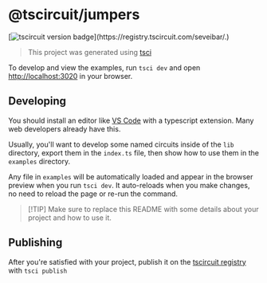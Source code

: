 # @tscircuit/jumpers

[![tscircuit version badge](https://registry.tscircuit.com/badges/view?package_name=@seveibar..)](https://registry.tscircuit.com/seveibar/.)

> This project was generated using [tsci](https://github.com/tscircuit/tscircuit)

To develop and view the examples, run `tsci dev` and open [http://localhost:3020](http://localhost:3020) in your browser.

## Developing

You should install an editor like [VS Code](https://code.visualstudio.com/) with a typescript extension. Many web developers already have this.

Usually, you'll want to develop some named circuits inside of the `lib` directory,
export them in the `index.ts` file, then show how to use them in the `examples` directory.

Any file in `examples` will be automatically loaded and appear in the browser preview when you run `tsci dev`. It auto-reloads when you make changes, no need to reload the page or re-run the command.

> [!TIP] Make sure to replace this README with some details about your project and how to use it.

## Publishing

After you're satisfied with your project, publish it on the [tscircuit registry](https://registry.tscircuit.com) with `tsci publish`
